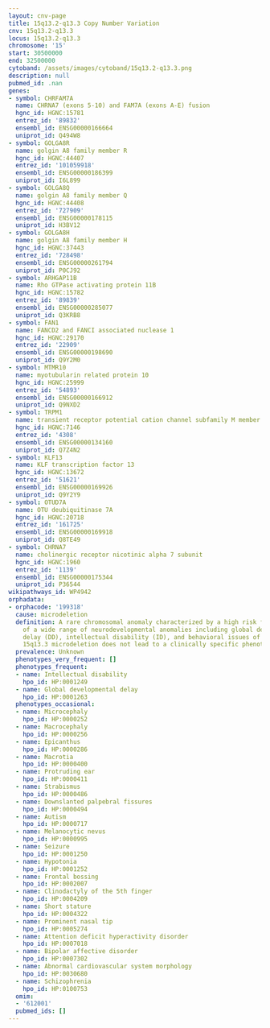 ```yaml
---
layout: cnv-page
title: 15q13.2-q13.3 Copy Number Variation
cnv: 15q13.2-q13.3
locus: 15q13.2-q13.3
chromosome: '15'
start: 30500000
end: 32500000
cytoband: /assets/images/cytoband/15q13.2-q13.3.png
description: null
pubmed_id: .nan
genes:
- symbol: CHRFAM7A
  name: CHRNA7 (exons 5-10) and FAM7A (exons A-E) fusion
  hgnc_id: HGNC:15781
  entrez_id: '89832'
  ensembl_id: ENSG00000166664
  uniprot_id: Q494W8
- symbol: GOLGA8R
  name: golgin A8 family member R
  hgnc_id: HGNC:44407
  entrez_id: '101059918'
  ensembl_id: ENSG00000186399
  uniprot_id: I6L899
- symbol: GOLGA8Q
  name: golgin A8 family member Q
  hgnc_id: HGNC:44408
  entrez_id: '727909'
  ensembl_id: ENSG00000178115
  uniprot_id: H3BV12
- symbol: GOLGA8H
  name: golgin A8 family member H
  hgnc_id: HGNC:37443
  entrez_id: '728498'
  ensembl_id: ENSG00000261794
  uniprot_id: P0CJ92
- symbol: ARHGAP11B
  name: Rho GTPase activating protein 11B
  hgnc_id: HGNC:15782
  entrez_id: '89839'
  ensembl_id: ENSG00000285077
  uniprot_id: Q3KRB8
- symbol: FAN1
  name: FANCD2 and FANCI associated nuclease 1
  hgnc_id: HGNC:29170
  entrez_id: '22909'
  ensembl_id: ENSG00000198690
  uniprot_id: Q9Y2M0
- symbol: MTMR10
  name: myotubularin related protein 10
  hgnc_id: HGNC:25999
  entrez_id: '54893'
  ensembl_id: ENSG00000166912
  uniprot_id: Q9NXD2
- symbol: TRPM1
  name: transient receptor potential cation channel subfamily M member 1
  hgnc_id: HGNC:7146
  entrez_id: '4308'
  ensembl_id: ENSG00000134160
  uniprot_id: Q7Z4N2
- symbol: KLF13
  name: KLF transcription factor 13
  hgnc_id: HGNC:13672
  entrez_id: '51621'
  ensembl_id: ENSG00000169926
  uniprot_id: Q9Y2Y9
- symbol: OTUD7A
  name: OTU deubiquitinase 7A
  hgnc_id: HGNC:20718
  entrez_id: '161725'
  ensembl_id: ENSG00000169918
  uniprot_id: Q8TE49
- symbol: CHRNA7
  name: cholinergic receptor nicotinic alpha 7 subunit
  hgnc_id: HGNC:1960
  entrez_id: '1139'
  ensembl_id: ENSG00000175344
  uniprot_id: P36544
wikipathways_id: WP4942
orphadata:
- orphacode: '199318'
  cause: microdeletion
  definition: A rare chromosomal anomaly characterized by a high risk for the occurrence
    of a wide range of neurodevelopmental anomalies including global developmental
    delay (DD), intellectual disability (ID), and behavioral issues of varying severity.
    15q13.3 microdeletion does not lead to a clinically specific phenotype.
  prevalence: Unknown
  phenotypes_very_frequent: []
  phenotypes_frequent:
  - name: Intellectual disability
    hpo_id: HP:0001249
  - name: Global developmental delay
    hpo_id: HP:0001263
  phenotypes_occasional:
  - name: Microcephaly
    hpo_id: HP:0000252
  - name: Macrocephaly
    hpo_id: HP:0000256
  - name: Epicanthus
    hpo_id: HP:0000286
  - name: Macrotia
    hpo_id: HP:0000400
  - name: Protruding ear
    hpo_id: HP:0000411
  - name: Strabismus
    hpo_id: HP:0000486
  - name: Downslanted palpebral fissures
    hpo_id: HP:0000494
  - name: Autism
    hpo_id: HP:0000717
  - name: Melanocytic nevus
    hpo_id: HP:0000995
  - name: Seizure
    hpo_id: HP:0001250
  - name: Hypotonia
    hpo_id: HP:0001252
  - name: Frontal bossing
    hpo_id: HP:0002007
  - name: Clinodactyly of the 5th finger
    hpo_id: HP:0004209
  - name: Short stature
    hpo_id: HP:0004322
  - name: Prominent nasal tip
    hpo_id: HP:0005274
  - name: Attention deficit hyperactivity disorder
    hpo_id: HP:0007018
  - name: Bipolar affective disorder
    hpo_id: HP:0007302
  - name: Abnormal cardiovascular system morphology
    hpo_id: HP:0030680
  - name: Schizophrenia
    hpo_id: HP:0100753
  omim:
  - '612001'
  pubmed_ids: []
---
```

